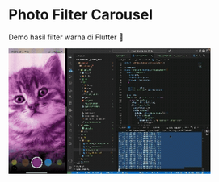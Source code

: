 # Photo Filter Carousel

Demo hasil filter warna di Flutter 🎨

<img src="assets/gif.gif" alt="Demo Photo Filter" width="400">

